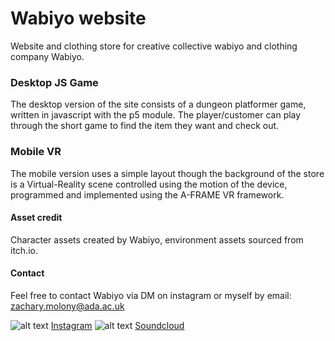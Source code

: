 # Wabiyo website

Website and clothing store for creative collective wabiyo and clothing company Wabiyo. 

### Desktop JS Game

The desktop version of the site consists of a dungeon platformer game, written in javascript with the p5 module. The player/customer can play through the short game to find the item they want and check out.

### Mobile VR

The mobile version uses a simple layout though the background of the store is a Virtual-Reality scene controlled using the motion of the device, programmed and implemented using the A-FRAME VR framework. 

#### Asset credit

Character assets created by Wabiyo, environment assets sourced from itch.io.

#### Contact

Feel free to contact Wabiyo via DM on instagram or myself by email: zachary.molony@ada.ac.uk

![alt text](https://zachmolony.github.io/assets/icons/instagram.jpg)  [Instagram](https://www.instagram.com/wab.iyo/)
![alt text](https://zachmolony.github.io/assets/icons/soundcloud.png) [Soundcloud](https://soundcloud.com/wabiyo)
